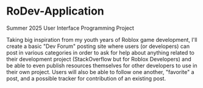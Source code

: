 # RoDev-Application
Summer 2025 User Interface Programming Project

Taking big inspiration from my youth years of Roblox game development, I'll create a basic "Dev Forum" posting site where users (or developers) can post in various categories in order to ask for help about anything related to their development project (StackOverflow but for Roblox Developers) and be able to even publish resources themselves for other developers to use in their own project. Users will also be able to follow one another, "favorite" a post, and a possible tracker for contribution of an existing post. 
